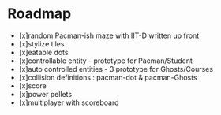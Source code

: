 # Roadmap

- [x]random Pacman-ish maze with IIT-D written up front
- [x]stylize tiles
- [x]eatable dots
- [x]controllable entity - prototype for Pacman/Student
- [x]auto controlled entities - 3 prototype for Ghosts/Courses
- [x]collision definitions : pacman-dot & pacman-Ghosts
- [x]score
- [x]power pellets
- [x]multiplayer with scoreboard
